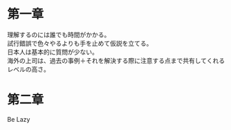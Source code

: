 # 第一章
理解するのには誰でも時間がかかる。  
試行錯誤で色々やるよりも手を止めて仮説を立てる。  
日本人は基本的に質問が少ない。  
海外の上司は、過去の事例＋それを解決する際に注意する点まで共有してくれるレベルの高さ。  
# 第二章
Be Lazy
